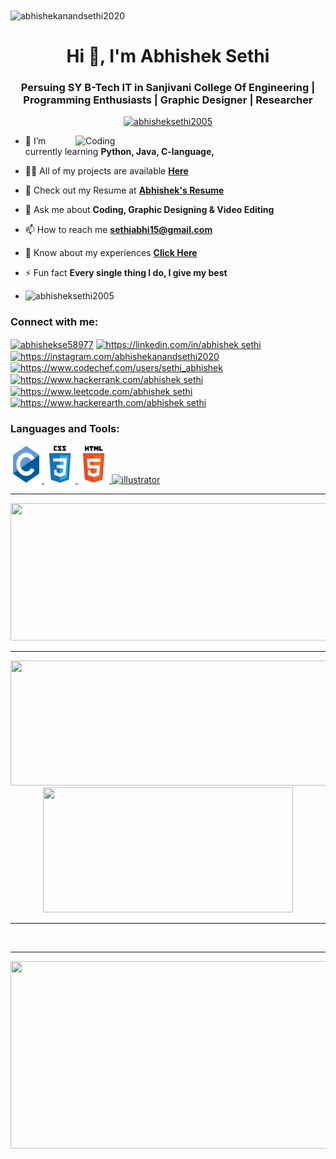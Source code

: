 <img align="center" src="https://github.com/AbhishekSethi2005/AbhishekSethi2005/assets/143688066/790acaf3-9e76-47e6-aca5-21c74a5c9ad6" alt="abhishekanandsethi2020" height="300" width="4000" />

<h1 align="center">Hi 👋, I'm Abhishek Sethi</h1>
<h3 align="center">Persuing SY B-Tech IT in Sanjivani College Of Engineering | Programming Enthusiasts | Graphic Designer | Researcher</h3>

<p align="center"> <a href="https://github.com/ryo-ma/github-profile-trophy"><img src="https://github-profile-trophy.vercel.app/?username=abhisheksethi2005" alt="abhisheksethi2005" /></a> </p>

<img align="right" alt="Coding" width="400" src="https://camo.githubusercontent.com/7de37139d0b4c1ce40865e799b446c0e963a3dd8fb68d239707237c40604fa3d/68747470733a2f2f63646e2e6472696262626c652e636f6d2f75736572732f3733303730332f73637265656e73686f74732f363538313234332f6176656e746f2e676966">


- 🌱 I’m currently learning **Python, Java, C-language,**

- 👨‍💻 All of my projects are available [**Here**](https://rb.gy/042d9q)

- 📝 Check out my Resume at [**Abhishek's Resume**](https://shorturl.at/KrISz)

- 💬 Ask me about **Coding, Graphic Designing & Video Editing**

- 📫 How to reach me **sethiabhi15@gmail.com**

- 📄 Know about my experiences [**Click Here**](https://shorturl.at/KrISz)

- ⚡ Fun fact **Every single thing I do, I give my best**

- <p align="left"> <img src="https://komarev.com/ghpvc/?username=abhisheksethi2005&label=Profile%20views&color=blue&style=flat" alt="abhisheksethi2005" />  </p>


<h3 align="left">Connect with me:</h3>
<p align="left">
<a href="https://twitter.com/abhishekse58977" target="blank"><img align="center" src="https://raw.githubusercontent.com/rahuldkjain/github-profile-readme-generator/master/src/images/icons/Social/twitter.svg" alt="abhishekse58977" height="50" width="60" /></a>
<a href="https://linkedin.com/in/https://linkedin.com/in/abhishek sethi" target="blank"><img align="center" src="https://raw.githubusercontent.com/rahuldkjain/github-profile-readme-generator/master/src/images/icons/Social/linked-in-alt.svg" alt="https://linkedin.com/in/abhishek sethi" height="50" width="60" /></a>
<a href="https://instagram.com/https://instagram.com/abhishekanandsethi2020" target="blank"><img align="center" src="https://raw.githubusercontent.com/rahuldkjain/github-profile-readme-generator/master/src/images/icons/Social/instagram.svg" alt="https://instagram.com/abhishekanandsethi2020" height="50" width="60" /></a>
<a href="https://www.codechef.com/users/https://www.codechef.com/users/sethi_abhishek" target="blank"><img align="center" src="https://cdn.jsdelivr.net/npm/simple-icons@3.1.0/icons/codechef.svg" alt="https://www.codechef.com/users/sethi_abhishek" height="50" width="60" /></a>
<a href="https://www.hackerrank.com/https://www.hackerrank.com/abhishek sethi" target="blank"><img align="center" src="https://raw.githubusercontent.com/rahuldkjain/github-profile-readme-generator/master/src/images/icons/Social/hackerrank.svg" alt="https://www.hackerrank.com/abhishek sethi" height="50" width="60" /></a>
<a href="https://www.leetcode.com/https://www.leetcode.com/abhishek sethi" target="blank"><img align="center" src="https://raw.githubusercontent.com/rahuldkjain/github-profile-readme-generator/master/src/images/icons/Social/leet-code.svg" alt="https://www.leetcode.com/abhishek sethi" height="50" width="60" /></a>
<a href="https://www.hackerearth.com/https://www.hackerearth.com/abhishek sethi" target="blank"><img align="center" src="https://raw.githubusercontent.com/rahuldkjain/github-profile-readme-generator/master/src/images/icons/Social/hackerearth.svg" alt="https://www.hackerearth.com/abhishek sethi" height="50" width="60" /></a>
</p>

<h3 align="left">Languages and Tools:</h3>
<p align="left"> <a href="https://www.cprogramming.com/" target="_blank" rel="noreferrer"> <img src="https://raw.githubusercontent.com/devicons/devicon/master/icons/c/c-original.svg" alt="c" width="50" height="60"/> </a> <a href="https://www.w3schools.com/css/" target="_blank" rel="noreferrer"> <img src="https://raw.githubusercontent.com/devicons/devicon/master/icons/css3/css3-original-wordmark.svg" alt="css3" width="50" height="60"/> </a> <a href="https://www.w3.org/html/" target="_blank" rel="noreferrer"> <img src="https://raw.githubusercontent.com/devicons/devicon/master/icons/html5/html5-original-wordmark.svg" alt="html5" width="50" height="60"/> </a> <a href="https://www.adobe.com/in/products/illustrator.html" target="_blank" rel="noreferrer"> <img src="https://www.vectorlogo.zone/logos/adobe_illustrator/adobe_illustrator-icon.svg" alt="illustrator" width="50" height="50"/> </a> 


<hr>

<p align="center">
  <img width="800" height="220" src="https://streak-stats.demolab.com?user=abhisheksethi2005&theme=highcontrast&hide_border=true&border_radius=5&card_width=800">
</p>

<hr>

<p align="center">
  <img width="600" height="200" src="https://github-readme-stats.vercel.app/api?username=abhisheksethi2005&show_icons=true&theme=vision-friendly-dark">
  <img width="400" height="200" src="https://github-readme-stats.vercel.app/api/top-langs/?username=abhisheksethi2005&size_weight=0.0005&count_weight=0.3&layout=compact&theme=vision-friendly-dark">
</p>

<hr>

<div id="header" align="center">
  <img src="https://komarev.com/ghpvc/?username=abhisheksethi2005&style=for-the-badge&color=blue" alt=""/>
</div>

<hr>

<img align="center" src="https://github.com/sammorozov/sammorozov/blob/main/assets/github-snake.svg" height="300" width="4000" />
